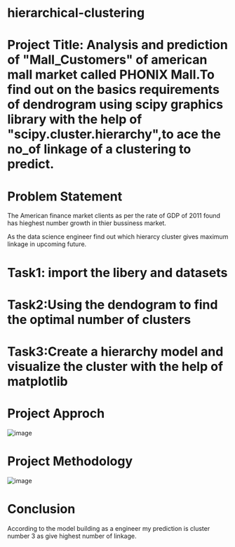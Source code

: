 # hierarchical-clustering
# Project Title: Analysis and prediction of "Mall_Customers" of american mall market called PHONIX Mall.To find out on the basics requirements of dendrogram using scipy graphics library with the help of "scipy.cluster.hierarchy",to ace the no_of linkage of a clustering to predict.
# Problem Statement
The American finance market clients as per the rate of GDP of 2011 found has hieghest number growth in thier bussiness market.

As the data science engineer find out which hierarcy cluster gives maximum linkage in upcoming future.
# Task1: import the libery and datasets
# Task2:Using the dendogram to find the optimal number of clusters
# Task3:Create a hierarchy model and visualize the cluster with the help of matplotlib
# Project Approch
![image](https://github.com/Sai-89design/hierarchical-clustering/assets/125116859/223115f1-3a86-4251-acd5-15c95e2d407b)
# Project Methodology
![image](https://github.com/Sai-89design/hierarchical-clustering/assets/125116859/9b5bd2e4-af51-40ea-b501-54ddc16f22a0)

# Conclusion
According to the model building as a engineer my prediction is cluster number 3 as give highest number of linkage.
